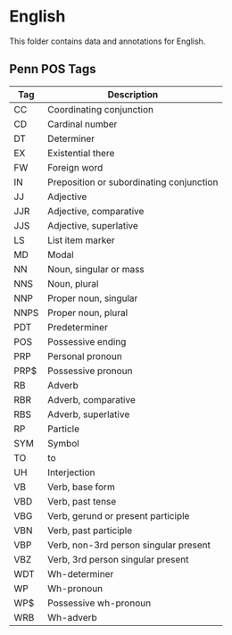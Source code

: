 # English

This folder contains data and annotations for English.

## Penn POS Tags

Tag  | Description
---- | -----------
CC   | Coordinating conjunction
CD   | Cardinal number
DT   | Determiner
EX   | Existential there
FW   | Foreign word
IN   | Preposition or subordinating conjunction
JJ   | Adjective
JJR  | Adjective, comparative
JJS  | Adjective, superlative
LS   | List item marker
MD   | Modal
NN   | Noun, singular or mass
NNS  | Noun, plural
NNP  | Proper noun, singular
NNPS | Proper noun, plural
PDT  | Predeterminer
POS  | Possessive ending
PRP  | Personal pronoun
PRP$ | Possessive pronoun
RB   | Adverb
RBR  | Adverb, comparative
RBS  | Adverb, superlative
RP   | Particle
SYM  | Symbol
TO   | to
UH   | Interjection
VB   | Verb, base form
VBD  | Verb, past tense
VBG  | Verb, gerund or present participle
VBN  | Verb, past participle
VBP  | Verb, non-3rd person singular present
VBZ  | Verb, 3rd person singular present
WDT  | Wh-determiner
WP   | Wh-pronoun
WP$  | Possessive wh-pronoun
WRB  | Wh-adverb
